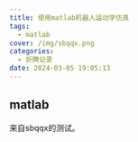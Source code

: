 ```yaml
---
title: 使用matlab机器人运动学仿真
tags:
  - matlab
cover: /img/sbqqx.png
categories:
  - 折腾记录
date: 2024-03-05 19:05:13
---
```

## matlab
来自sbqqx的测试。